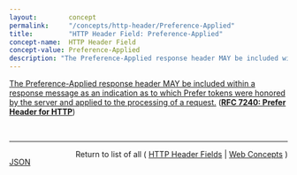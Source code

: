 ```yaml
---
layout:        concept
permalink:     "/concepts/http-header/Preference-Applied"
title:         "HTTP Header Field: Preference-Applied"
concept-name:  HTTP Header Field
concept-value: Preference-Applied
description: "The Preference-Applied response header MAY be included within a response message as an indication as to which Prefer tokens were honored by the server and applied to the processing of a request."
---
```


[The Preference-Applied response header MAY be included within a response message as an indication as to which Prefer tokens were honored by the server and applied to the processing of a request.](http://tools.ietf.org/html/rfc7240#section-3 "Read documentation for HTTP Header Field &#34;Preference-Applied&#34;") (**[RFC 7240: Prefer Header for HTTP](/specs/IETF/RFC/7240 "This specification defines an HTTP header field that can be used by a client to request that certain behaviors be employed by a server while processing a request.")**)

<br/>
<hr/>

<p style="float : left"><a href="./Preference-Applied.json" title="JSON representing this particular Web Concept value">JSON</a></p>
<p style="text-align: right">Return to list of all ( <a href="../http-header/">HTTP Header Fields</a> | <a href="../">Web Concepts</a> )</p>
